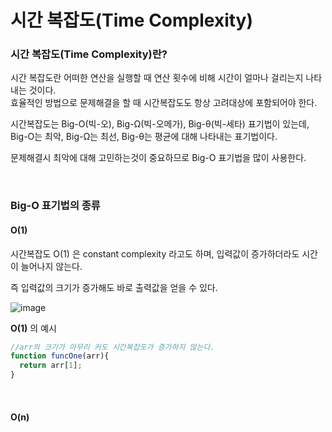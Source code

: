 # 시간 복잡도(Time Complexity)

### 시간 복잡도(Time Complexity)란?

시간 복잡도란 어떠한 연산을 실행할 때 연산 횟수에 비해 시간이 얼마나 걸리는지 나타내는 것이다.<br>
효율적인 방법으로 문제해결을 할 때 시간복잡도도 항상 고려대상에 포함되어야 한다.

시간복잡도는 Big-O(빅-오), Big-Ω(빅-오메가), Big-θ(빅-세타) 표기법이 있는데,<br>
Big-O는 최악, Big-Ω는 최선, Big-θ는 평균에 대해 나타내는 표기법이다.

문제해결시 최악에 대해 고민하는것이 중요하므로 Big-O 표기법을 많이 사용한다.

<br>

### Big-O 표기법의 종류

#### O(1)

시간복잡도 O(1) 은 constant complexity 라고도 하며, 입력값이 증가하더라도 시간이 늘어나지 않는다.

즉 입력값의 크기가 증가해도 바로 출력값을 얻을 수 있다.

![image](https://user-images.githubusercontent.com/62639722/144744827-0d690292-5cc9-4e27-8159-b1c579dd649b.png)

__O(1)__ 의 예시
```javascript
//arr의 크기가 아무리 커도 시간복잡도가 증가하지 않는다.
function funcOne(arr){
  return arr[1];
}
```

<br>

#### O(n)

